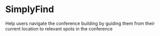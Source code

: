 # SimplyFind

Help users navigate the conference building by guiding them from their current location to relevant spots in the conference